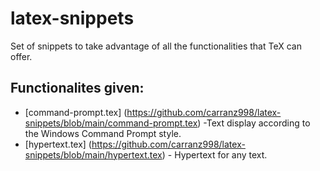 # latex-snippets

Set of snippets to take advantage of all the functionalities that TeX can offer.

## Functionalites given:

* [command-prompt.tex] (https://github.com/carranz998/latex-snippets/blob/main/command-prompt.tex) -Text display according to the Windows Command Prompt style.
* [hypertext.tex] (https://github.com/carranz998/latex-snippets/blob/main/hypertext.tex) - Hypertext for any text.
